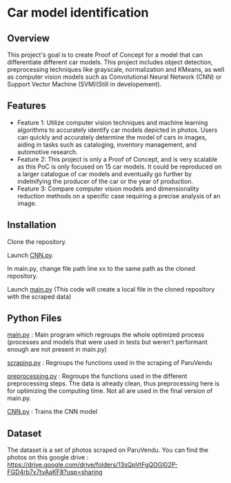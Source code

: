# Car model identification

## Overview
This project's goal is to create Proof of Concept for a model that can differentiate different car models. This project includes object detection, preprocessing techniques like grayscale, normalization and KMeans, as well as computer vision models such as Convolutional Neural Network (CNN) or Support Vector Machine (SVM)(Still in developement).

## Features
- Feature 1: Utilize computer vision techniques and machine learning algorithms to accurately identify car models depicted in photos. Users can quickly and accurately determine the model of cars in images, aiding in tasks such as cataloging, inventory management, and automotive research.
- Feature 2: This project is only a Proof of Concept, and is very scalable as this PoC is only focused on 15 car models. It could be reproduced on a larger catalogue of car models and eventually go further by indetnifying the producer of the car or the year of production.
- Feature 3: Compare computer vision models and dimensionality reduction methods on a specific case requiring a precise analysis of an image.

## Installation
Clone the repository.

Launch [CNN.py](scripts/CNN.py).

In main.py, change file path line xx to the same path as the cloned repository.

Launch [main.py](scripts/main.py) (This code will create a local file in the cloned repository with the scraped data)

## Python Files
[main.py](scripts/main.py) : Main program which regroups the whole optimized process (processes and models that were used in tests but weren't performant enough are not present in main.py)

[scraping.py](scripts/scraping.py) : Regroups the functions used in the scraping of ParuVendu

[preprocessing.py](scripts/preprocessing.py) : Regroups the functions used in the different preprocessing steps. The data is already clean, thus preprocessing here is for optimizing the computing time. Not all are used in the final version of main.py.

[CNN.py](scripts/CNN.py) : Trains the CNN model

## Dataset
The dataset is a set of photos scraped on ParuVendu. You can find the photos on this google drive :
https://drive.google.com/drive/folders/13sQpVtFgQOGI02P-FGD4rb7x7tvAaKF8?usp=sharing

